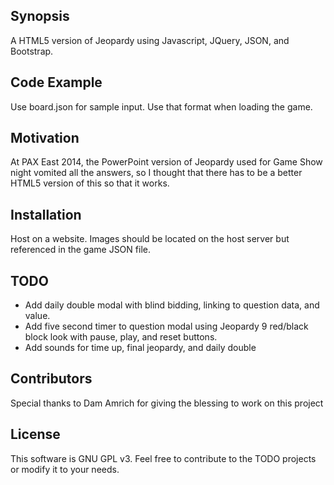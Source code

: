 ## Synopsis

A HTML5 version of Jeopardy using Javascript, JQuery, JSON, and Bootstrap. 

## Code Example

Use board.json for sample input. Use that format when loading the game.

## Motivation

At PAX East 2014, the PowerPoint version of Jeopardy used for Game Show night vomited all the answers, so I thought that there has to be a better HTML5 version of this so that it works.

## Installation

Host on a website. Images should be located on the host server but referenced in the game JSON file.

## TODO

- Add daily double modal with blind bidding, linking to question data, and value.
- Add five second timer to question modal using Jeopardy 9 red/black block look with pause, play, and reset buttons.
- Add sounds for time up, final jeopardy, and daily double 

## Contributors

Special thanks to Dam Amrich for giving the blessing to work on this project

## License

This software is GNU GPL v3. Feel free to contribute to the TODO projects or modify it to your needs.